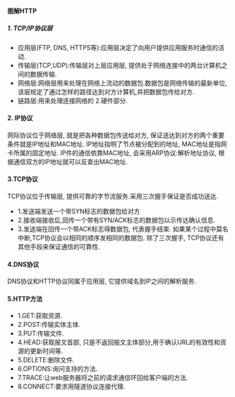 #### 图解HTTP
##### 1. TCP/IP协议层
- 应用层(FTP, DNS, HTTPS等):                                                                                                       应用层决定了向用户提供应用服务时通信的活动.
- 传输层(TCP,UDP):传输层对上层应用层, 提供处于网络连接中的两台计算机之间的数据传输.
- 网络层:网络层用来处理在网络上流动的数据包.数据包是网络传输的最新单位,该层规定了通过怎样的路径达到对方计算机,并把数据包传给对方.
- 链路层:用来处理连接网络的 2.硬件部分.

#### 2. IP协议
网际协议位于网络层, 就是把各种数据包传送给对方, 保证送达到对方的两个重要条件就是IP地址和MAC地址.
IP地址指明了节点被分配到的地址, MAC地址是指网卡所属的固定地址.
IP件的通信依靠MAC地址, 会采用ARP协议:解析地址协议, 根据通信双方的IP地址就可以反查出MAC地址.

#### 3.TCP协议
TCP协议位于传输层, 提供可靠的字节流服务.采用三次握手保证是否成功送达.
- 1.发送端发送一个带SYN标志的数据包给对方
- 2.接收端接收后,回传一个带有SYN/ACK标志的数据包以示传达确认信息.
- 3.发送端在回传一个带ACK标志得数据包, 代表握手结束.
如果某个过程中莫名中断,TCP协议会以相同的顺序发相同的数据包. 除了三次握手, TCP协议还有其他手段来保证通信的可靠性.

#### 4.DNS协议
DNS协议和HTTP协议同属于应用层, 它提供域名到IP之间的解析服务.

#### 5.HTTP方法
- 1.GET:获取资源.
- 2.POST:传输实体主体.
- 3.PUT:传输文件.
- 4.HEAD:获取报文首部, 只是不返回报文主体部分,用于确认URL的有效性和资源的更新时间等.
- 5.DELETE:删除文件.
- 6.OPTIONS:询问支持的方法.
- 7.TRACE:让web服务器将之前的请求通信环回给客户端的方法.
- 8.CONNECT:要求用隧道协议连接代理.